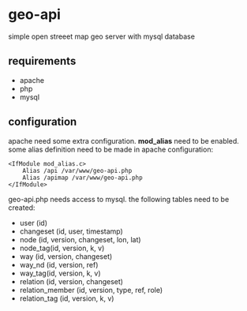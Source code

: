 # geo-api

simple open streeet map geo server with mysql database

## requirements

- apache
- php
- mysql

## configuration

apache need some extra configuration. **mod_alias** need to be enabled. some alias definition need to be made in apache configuration:

	<IfModule mod_alias.c>
		Alias /api /var/www/geo-api.php
		Alias /apimap /var/www/geo-api.php
	</IfModule>

geo-api.php needs access to mysql. the following tables need to be created:

- user (id)
- changeset (id, user, timestamp)
- node (id, version, changeset, lon, lat)
- node_tag(id, version, k, v)
- way (id, version, changeset)
- way_nd (id, version, ref)
- way_tag(id, version, k, v)
- relation (id, version, changeset)
- relation_member (id, version, type, ref, role)
- relation_tag (id, version, k, v)

